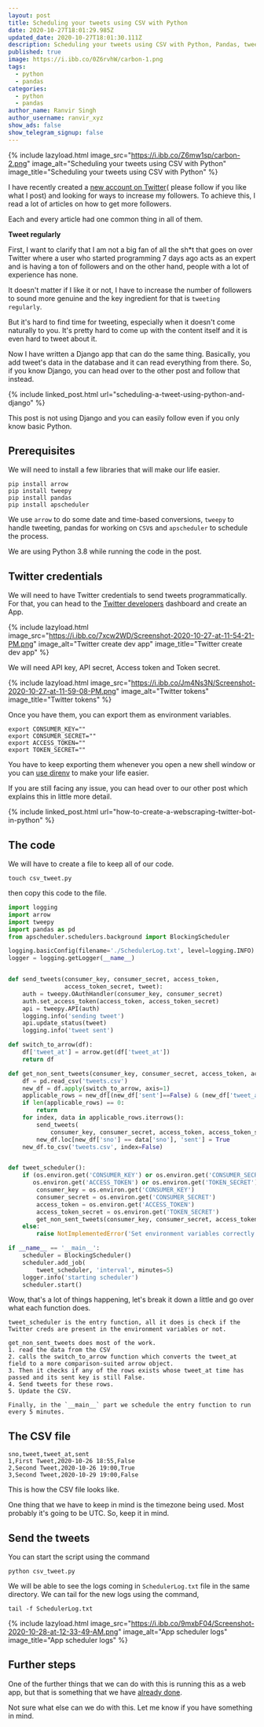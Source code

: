 ```yaml
---
layout: post
title: Scheduling your tweets using CSV with Python
date: 2020-10-27T18:01:29.985Z
updated_date: 2020-10-27T18:01:30.111Z
description: Scheduling your tweets using CSV with Python, Pandas, tweepy and arrow
published: true
image: https://i.ibb.co/0Z6rvhW/carbon-1.png
tags:
  - python
  - pandas
categories:
  - python
  - pandas
author_name: Ranvir Singh
author_username: ranvir_xyz
show_ads: false
show_telegram_signup: false
---
```

{% include lazyload.html image_src="https://i.ibb.co/Z6mw1sp/carbon-2.png" image_alt="Scheduling your tweets using CSV with Python" image_title="Scheduling your tweets using CSV with Python" %}

I have recently created a [new account on Twitter](https://twitter.com/pythonprogramm9)( please follow if you like what I post) and looking for ways to increase my followers. To achieve this, I read a lot of articles on how to get more followers.

Each and every article had one common thing in all of them.

**Tweet regularly**

First, I want to clarify that I am not a big fan of all the sh*t that goes on over Twitter where a user who started programming 7 days ago acts as an expert and is having a ton of followers and on the other hand, people with a lot of experience has none.

It doesn't matter if I like it or not, I have to increase the number of followers to sound more genuine and the key ingredient for that is `tweeting regularly`.

But it's hard to find time for tweeting, especially when it doesn't come naturally to you. It's pretty hard to come up with the content itself and it is even hard to tweet about it.

Now I have written a Django app that can do the same thing. Basically, you add tweet's data in the database and it can read everything from there. So, if you know Django, you can head over to the other post and follow that instead.

{% include linked_post.html url="scheduling-a-tweet-using-python-and-django" %}

This post is not using Django and you can easily follow even if you only know basic Python.

## Prerequisites

We will need to install a few libraries that will make our life easier.

```shell
pip install arrow
pip install tweepy
pip install pandas
pip install apscheduler
```

We use `arrow` to do some date and time-based conversions, `tweepy` to handle tweeting, pandas for working on `CSV`s and `apscheduler` to schedule the process.

We are using Python 3.8 while running the code in the post. 

## Twitter credentials

We will need to have Twitter credentials to send tweets programmatically. For that, you can head to the [Twitter developers](https://developer.twitter.com) dashboard and create an App.

{% include lazyload.html image_src="https://i.ibb.co/7xcw2WD/Screenshot-2020-10-27-at-11-54-21-PM.png" image_alt="Twitter create dev app" image_title="Twitter create dev app" %}

We will need API key, API secret, Access token and Token secret.

{% include lazyload.html image_src="https://i.ibb.co/Jm4Ns3N/Screenshot-2020-10-27-at-11-59-08-PM.png" image_alt="Twitter tokens" image_title="Twitter tokens" %}

Once you have them, you can export them as environment variables.

```shell
export CONSUMER_KEY=""
export CONSUMER_SECRET=""
export ACCESS_TOKEN=""
export TOKEN_SECRET=""
```

You have to keep exporting them whenever you open a new shell window or you can [use direnv](https://ranvir.xyz/blog/dir-env-to-create-environment-variables-in-ubuntu/) to make your life easier.

If you are still facing any issue, you can head over to our other post which explains this in little more detail.

{% include linked_post.html url="how-to-create-a-webscraping-twitter-bot-in-python" %}

## The code

We will have to create a file to keep all of our code.

```shell
touch csv_tweet.py
```

then copy this code to the file.

```python
import logging
import arrow
import tweepy
import pandas as pd
from apscheduler.schedulers.background import BlockingScheduler

logging.basicConfig(filename='./SchedulerLog.txt', level=logging.INFO)
logger = logging.getLogger(__name__)


def send_tweets(consumer_key, consumer_secret, access_token,
                access_token_secret, tweet):
    auth = tweepy.OAuthHandler(consumer_key, consumer_secret)
    auth.set_access_token(access_token, access_token_secret)
    api = tweepy.API(auth)
    logging.info('sending tweet')
    api.update_status(tweet)
    logging.info('tweet sent')

def switch_to_arrow(df):
    df['tweet_at'] = arrow.get(df['tweet_at'])
    return df

def get_non_sent_tweets(consumer_key, consumer_secret, access_token, access_token_secret):
    df = pd.read_csv('tweets.csv')
    new_df = df.apply(switch_to_arrow, axis=1)
    applicable_rows = new_df[(new_df['sent']==False) & (new_df['tweet_at'] < arrow.utcnow())]
    if len(applicable_rows) == 0:
        return
    for index, data in applicable_rows.iterrows():
        send_tweets(
            consumer_key, consumer_secret, access_token, access_token_secret, data['tweet'])
        new_df.loc[new_df['sno'] == data['sno'], 'sent'] = True
    new_df.to_csv('tweets.csv', index=False)


def tweet_scheduler():
    if (os.environ.get('CONSUMER_KEY') or os.environ.get('CONSUMER_SECRET') or
       os.environ.get('ACCESS_TOKEN') or os.environ.get('TOKEN_SECRET')):
        consumer_key = os.environ.get('CONSUMER_KEY')
        consumer_secret = os.environ.get('CONSUMER_SECRET')
        access_token = os.environ.get('ACCESS_TOKEN')
        access_token_secret = os.environ.get('TOKEN_SECRET')
        get_non_sent_tweets(consumer_key, consumer_secret, access_token, access_token_secret)
    else:
        raise NotImplementedError('Set environment variables correctly')

if __name__ == '__main__':
    scheduler = BlockingScheduler()
    scheduler.add_job(
        tweet_scheduler, 'interval', minutes=5)
    logger.info('starting scheduler')
    scheduler.start()
```

Wow, that's a lot of things happening, let's break it down a little and go over what each function does.

```shell
tweet_scheduler is the entry function, all it does is check if the Twitter creds are present in the environment variables or not.

get_non_sent_tweets does most of the work.
1. read the data from the CSV
2. calls the switch_to_arrow function which converts the tweet_at field to a more comparison-suited arrow object.
3. Then it checks if any of the rows exists whose tweet_at time has passed and its sent key is still False.
4. Send tweets for these rows.
5. Update the CSV.

Finally, in the `__main__` part we schedule the entry function to run every 5 minutes.
```

## The CSV file

```shell
sno,tweet,tweet_at,sent
1,First Tweet,2020-10-26 18:55,False
2,Second Tweet,2020-10-26 19:00,True
3,Second Tweet,2020-10-29 19:00,False
```

This is how the CSV file looks like.

One thing that we have to keep in mind is the timezone being used. Most probably it's going to be UTC. So, keep it in mind.

## Send the tweets

You can start the script using the command

```shell
python csv_tweet.py
```

We will be able to see the logs coming in `SchedulerLog.txt` file in the same directory. We can tail for the new logs using the command,

```shell
tail -f SchedulerLog.txt
```

{% include lazyload.html image_src="https://i.ibb.co/9mxbF04/Screenshot-2020-10-28-at-12-33-49-AM.png" image_alt="App scheduler logs" image_title="App scheduler logs" %}

## Further steps

One of the further things that we can do with this is running this as a web app, but that is something that we have [already done](https://pythonprogramming.org/scheduling-a-tweet-using-python-and-django/).

Not sure what else can we do with this. Let me know if you have something in mind.
